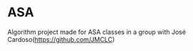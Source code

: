 # ASA
Algorithm project made for ASA classes in a group with José Cardoso(https://github.com/JMCLC)
